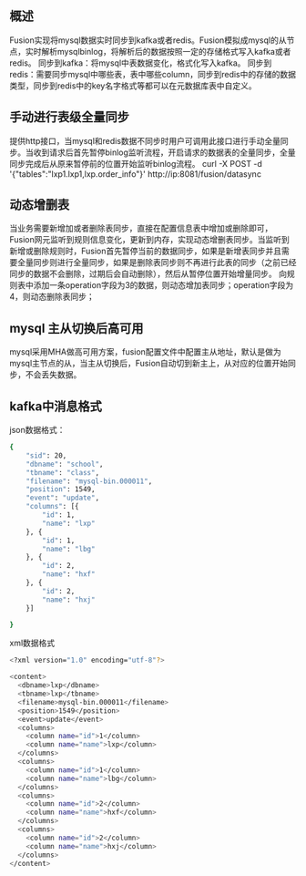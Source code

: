 ## 概述
Fusion实现将mysql数据实时同步到kafka或者redis。Fusion模拟成mysql的从节点，实时解析mysqlbinlog，将解析后的数据按照一定的存储格式写入kafka或者redis。
同步到kafka：将mysql中表数据变化，格式化写入kafka。
同步到redis：需要同步mysql中哪些表，表中哪些column，同步到redis中的存储的数据类型，同步到redis中的key名字格式等都可以在元数据库表中自定义。

## 手动进行表级全量同步
提供http接口，当mysql和redis数据不同步时用户可调用此接口进行手动全量同步。当收到请求后首先暂停binlog监听流程，开启请求的数据表的全量同步，全量同步完成后从原来暂停前的位置开始监听binlog流程。
curl -X POST -d  '{"tables":"lxp1.lxp1,lxp.order_info"}' http://ip:8081/fusion/datasync

## 动态增删表
当业务需要新增加或者删除表同步，直接在配置信息表中增加或删除即可，Fusion网元监听到规则信息变化，更新到内存，实现动态增删表同步。当监听到新增或删除规则时，Fusion首先暂停当前的数据同步，如果是新增表同步并且需要全量同步则进行全量同步，如果是删除表同步则不再进行此表的同步（之前已经同步的数据不会删除，过期后会自动删除），然后从暂停位置开始增量同步。
向规则表中添加一条operation字段为3的数据，则动态增加表同步；operation字段为4，则动态删除表同步；

## mysql 主从切换后高可用
mysql采用MHA做高可用方案，fusion配置文件中配置主从地址，默认是做为mysql主节点的从，当主从切换后，Fusion自动切到新主上，从对应的位置开始同步，不会丢失数据。

## kafka中消息格式
json数据格式：
```bash
{
	"sid": 20,
	"dbname": "school",
	"tbname": "class",
	"filename": "mysql-bin.000011",
	"position": 1549,
	"event": "update",
	"columns": [{
		"id": 1,
		"name": "lxp"
	}, {
		"id": 1,
		"name": "lbg"
	}, {
		"id": 2,
		"name": "hxf"
	}, {
		"id": 2,
		"name": "hxj"
	}]

}
```

xml数据格式
```bash
<?xml version="1.0" encoding="utf-8"?>

<content> 
  <dbname>lxp</dbname>  
  <tbname>lxp</tbname>  
  <filename>mysql-bin.000011</filename>  
  <position>1549</position>  
  <event>update</event>  
  <columns> 
    <column name="id">1</column>  
    <column name="name">lxp</column> 
  </columns>  
  <columns> 
    <column name="id">1</column>  
    <column name="name">lbg</column> 
  </columns>  
  <columns> 
    <column name="id">2</column>  
    <column name="name">hxf</column> 
  </columns>  
  <columns> 
    <column name="id">2</column>  
    <column name="name">hxj</column> 
  </columns> 
</content>
```
